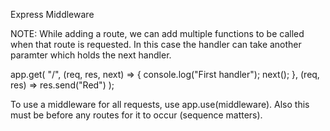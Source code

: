 Express Middleware

NOTE: While adding a route, we can add multiple functions to be called when that route is requested. In this case the handler can take another paramter which holds the next handler.

app.get(
  "/",
  (req, res, next) => {
    console.log("First handler");
    next();
  },
  (req, res) => res.send("Red")
);

To use a middleware for all requests, use app.use(middleware). Also this must be before any routes for it to occur (sequence matters).
